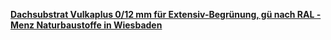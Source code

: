 [**Dachsubstrat Vulkaplus 0/12 mm für Extensiv-Begrünung, gü nach RAL - Menz Naturbaustoffe in Wiesbaden**](https://menz-gmbh.de/produkte/dachsubstrat-vulkaplus-012-mm-fuer-extensiv-begruenung-gue-nach-ral-0189/)